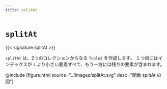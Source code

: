 ```yaml
---
title: splitAt
---
```


# `splitAt`

{{< signature splitAt >}}

`splitAt` は、2つのコレクションからなる `Tuple2` を作成します。
１つ目にはインデックスが `i` より小さい要素すべて、もう一方には残りの要素が含まれます。

@include [figure.html source="../images/splitAt.svg" desc="関数 splitAt の図"]
